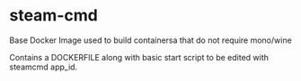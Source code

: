 # steam-cmd
Base Docker Image used to build containersa that do not require mono/wine
  
Contains a DOCKERFILE along with basic start script to be edited with steamcmd app_id.
 

